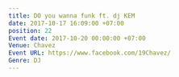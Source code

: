 ```yaml
---
title: DO you wanna funk ft. dj KEM
date: 2017-10-17 16:09:00 +07:00
position: 22
Event date: 2017-10-20 00:00:00 +07:00
Venue: Chavez
Event URL: https://www.facebook.com/19Chavez/
Genre: DJ
---
```


